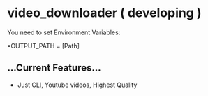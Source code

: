 # video_downloader ( developing )

You need to set Environment Variables:

•OUTPUT_PATH = [Path]

## ...Current Features... 
* Just CLI, Youtube videos, Highest Quality
